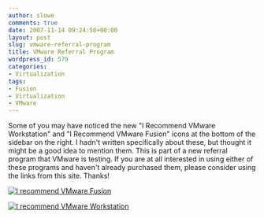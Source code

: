 ```yaml
---
author: slowe
comments: true
date: 2007-11-14 09:24:58+00:00
layout: post
slug: vmware-referral-program
title: VMware Referral Program
wordpress_id: 579
categories:
- Virtualization
tags:
- Fusion
- Virtualization
- VMware
---
```


Some of you may have noticed the new "I Recommend VMware Workstation" and "I Recommend VMware Fusion" icons at the bottom of the sidebar on the right. I hadn't written specifically about these, but thought it might be a good idea to mention them. This is part of a new referral program that VMware is testing. If you are at all interested in using either of these programs and haven't already purchased them, please consider using the links from this site. Thanks!

[![I recommend VMware Fusion](http://blog.scottlowe.org/wp-content/uploads/2007/11/vf-126x60-v02.gif)](http://www.vmware.com/vmwarestore/fusion-recommended.html?src=refpropil&pt=0002)

[![I recommend VMware Workstation](http://blog.scottlowe.org/wp-content/uploads/2007/11/vw-126x60-v01.gif)](http://www.vmware.com/vmwarestore/workstation-recommended.html?src=refpropil&pt=1002)
